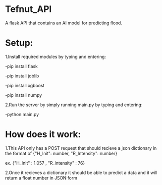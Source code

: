 # Tefnut_API
A flask API that contains an AI model for predicting flood.

# Setup:

1.Install required modules by typing and entering:


-pip install flask

-pip install joblib

-pip install xgboost

-pip install numpy


2.Run the server by simply running main.py by typing and entering:

-python main.py

# How does it work:


1.This API only has a POST request that should recieve a json dictionary in the format of {"H_Init": number, "R_Intensity": number}

ex. {"H_Init" : 1.057 , "R_intensity" : 76}


2.Once it recieves a dictionary it should be able to predict a data and it will return a float number in JSON form

